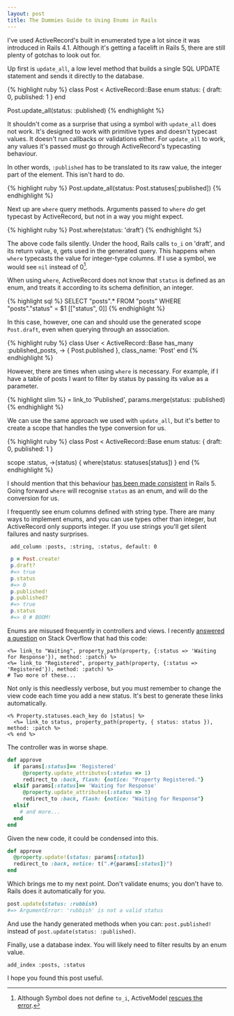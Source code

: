 ```yaml
---
layout: post
title: The Dummies Guide to Using Enums in Rails
---
```


I've used ActiveRecord's built in enumerated type a lot since it was introduced in Rails 4.1. Although it's getting a facelift in Rails 5, there are still plenty of gotchas to look out for.

Up first is `update_all`, a low level method that builds a single SQL UPDATE statement and sends it directly to the database.

{% highlight ruby %}
class Post < ActiveRecord::Base
  enum status: { draft: 0, published: 1 }
end

Post.update_all(status: :published)
{% endhighlight %}

It shouldn't come as a surprise that using a symbol with `update_all` does not work. It's designed to work with primitive types and doesn't typecast values. It doesn't run callbacks or validations either. For `update_all` to work, any values it's passed must go through ActiveRecord's typecasting behaviour.

In other words, `:published` has to be translated to its raw value, the integer part of the element. This isn't hard to do.

{% highlight ruby %}
Post.update_all(status: Post.statuses[:published])
{% endhighlight %}

Next up are `where` query methods. Arguments passed to `where` *do* get typecast by ActiveRecord, but not in a way you might expect.

{% highlight ruby %}
Post.where(status: 'draft')
{% endhighlight %}

The above code fails silently. Under the hood, Rails calls `to_i` on 'draft', and its return value, `0`, gets used in the generated query. This happens when `where` typecasts the value for integer-type columns. If I use a symbol, we would see `nil` instead of 0[^1].

When using `where`, ActiveRecord does not know that `status` is defined as an enum, and treats it according to its schema definition, an integer.

{% highlight sql %}
SELECT "posts".* FROM "posts" WHERE "posts"."status" = $1  [["status", 0]]
{% endhighlight %}

In this case, however, one can and should use the generated scope `Post.draft`, even when querying through an association.

{% highlight ruby %}
class User < ActiveRecord::Base
  has_many :published_posts, -> {
    Post.published
  }, class_name: 'Post'
end
{% endhighlight %}

However, there are times when using `where` is necessary. For example, if I have a table of posts I want to filter by status by passing its value as a parameter.

{% highlight slim %}
= link_to 'Published', params.merge(status: :published)
{% endhighlight %}

We can use the same approach we used with `update_all`, but it's better to create a scope that handles the type conversion for us.

{% highlight ruby %}
class Post < ActiveRecord::Base
  enum status: { draft: 0, published: 1 }

  scope :status, ->(status) {
    where(status: statuses[status])
  }
end
{% endhighlight %}

I should mention that this behaviour [has been made consistent][2] in Rails 5. Going forward `where` will recognise `status` as an enum, and will do the conversion for us.

I frequently see enum columns defined with string type. There are many ways to implement enums, and you can use types other than integer, but ActiveRecord only supports integer. If you use strings you'll get silent failures and nasty surprises.


```
 add_column :posts, :string, :status, default: 0
```

```ruby
 p = Post.create!
 p.draft?
 #=> true
 p.status
 #=> 0
 p.published!
 p.published?
 #=> true
 p.status
 #=> 0 # BOOM!
```


Enums are misused frequently in controllers and views. I recently [answered a question][1] on Stack Overflow that had this code:

```erb
<%= link_to "Waiting", property_path(property, {:status => 'Waiting for Response'}), method: :patch) %>
<%= link_to "Registered", property_path(property, {:status => 'Registered'}), method: :patch) %>
# Two more of these...
```

Not only is this needlessly verbose, but you must remember to change the view code each time you add a new status. It's best to generate these links automatically.

```erb
<% Property.statuses.each_key do |status| %>
  <%= link_to status, property_path(property, { status: status }), method: :patch %>
<% end %>
```

The controller was in worse shape.

```ruby
def approve
  if params[:status]== 'Registered'
     @property.update_attributes(:status => 1)
     redirect_to :back, flash: {notice: "Property Registered."}
  elsif params[:status]== 'Waiting for Response'
     @property.update_attributes(:status => 3)
     redirect_to :back, flash: {notice: "Waiting for Response"}
  elsif
    # and more...
  end
end
```

Given the new code, it could be condensed into this.

```ruby
def approve
  @property.update!(status: params[:status])
  redirect_to :back, notice: t(".#{params[:status]}")
end
```

Which brings me to my next point. Don't validate enums; you don't have to. Rails does it automatically for you.

```ruby
post.update(status: :rubbish)
#=> ArgumentError: 'rubbish' is not a valid status
```

And use the handy generated methods when you can: `post.published!` instead of `post.update(status: :published)`.

Finally, use a database index. You will likely need to filter results by an enum value.


```
add_index :posts, :status
```

I hope you found this post useful.

  [1]: http://stackoverflow.com/a/35595700/276959
  [2]: https://github.com/rails/rails/commit/c51f9b61ce1e167f5f58f07441adcfa117694301
  [^1]: Although Symbol does not define `to_i`, ActiveModel [rescues the error](https://github.com/rails/rails/blob/master/activemodel/lib/active_model/type/integer.rb#L43).
